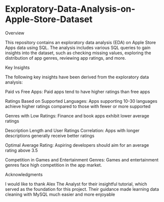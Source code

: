 # Exploratory-Data-Analysis-on-Apple-Store-Dataset
Overview

This repository contains an exploratory data analysis (EDA) on Apple Store Apps data using SQL. The analysis includes various SQL queries to gain insights into the dataset, such as checking missing values, exploring the distribution of app genres, reviewing app ratings, and more.

Key Insights

The following key insights have been derived from the exploratory data analysis:

Paid vs Free Apps: Paid apps tend to have higher ratings than free apps

Ratings Based on Supported Languages: Apps supporting 10-30 languages achieve higher ratings compared to those with fewer or more supported 

Genres with Low Ratings: Finance and book apps exhibit lower average ratings

Description Length and User Ratings Correlation: Apps with longer descriptions generally receive better ratings

Optimal Average Rating: Aspiring developers should aim for an average rating above 3.5

Competition in Games and Entertainment Genres: Games and entertainment genres face high competition in the app market.


Acknowledgments

I would like to thank Alex The Analyst for their insightful tutorial, which served as the foundation for this project. Their guidance made learning data cleaning with MySQL much easier and more enjoyable
